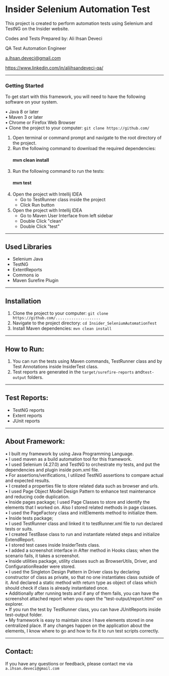 # Insider Selenium Automation Test

This project is created to perform automation tests using Selenium and TestNG on the Insider website.

Codes and Tests Prepared by:
Ali Ihsan Deveci

QA Test Automation Engineer

a.ihsan.deveci@gmail.com

https://www.linkedin.com/in/aliihsandeveci-qa/

___
### Getting Started
To get start with this framework, you will need to have the following software on your system.

• Java 8 or later \
• Maven 3 or later \
• Chrome or Firefox Web Browser\
• Clone the project to your computer: `git clone https://github.com/`

1. Open terminal or command prompt and navigate to the root directory of the project.
2. Run the following command to download the required dependencies:
   #### mvn clean install
3. Run the following command to run the tests:
   #### mvn test
4. Open the project with Intellij IDEA
    - Go to TestRunner class inside the project
    - Click Run button
5. Open the project with Intellij IDEA
    - Go to Maven User Interface from left sidebar
    - Double Click "clean"
    - Double Click "test"
___

## Used Libraries

- Selenium Java
- TestNG
- ExtentReports
- Commons io
- Maven Surefire Plugin
___
## Installation

1. Clone the project to your computer: `git clone https://github.com/....................`
2. Navigate to the project directory: `cd Insider_SeleniumAutomationTest`
3. Install Maven dependencies: `mvn clean install`

___

## How to Run:

1. You can run the tests using Maven commands, TestRunner class and by Test Annotations inside InsiderTest class.
2. Test reports are generated in the `target/surefire-reports` and`test-output` folders.

___

## Test Reports:

- TestNG reports
- Extent reports
- JUnit reports

___
## About Framework:
• I built my framework by using Java Programming Language.\
• I used maven as a build automation tool for this framework.\
• I used Selenium (4.27.0) and TestNG to orchestrate my tests, and put the dependencies and plugin inside pom.xml file.\
• For assertions/verifications, I utilized TestNG assertions to compare actual and expected results.\
• I created a properties file to store related data such as browser and urls.\
• I used Page Object Model Design Pattern to enhance test maintenance and reducing code duplication. \
• Inside pages package; I used Page Classes to store and identify the elements that I worked on. Also I stored related methods in page classes.\
• I used the PageFactory class and initElements method to initialize them.\
• Inside tests package;\
• I used TestRunner class and linked it to testRunner.xml file to run declared tests or suits.\
• I created TestBase class to run and instantiate related steps and initialize ExtendReport.\
• I stored test cases inside InsiderTests class.\
• I added a screenshot interface in After method in Hooks class; when the scenario fails, it takes a screenshot.\
• Inside utilities package, utility classes such as BrowserUtils, Driver, and ConfigurationReader were stored.\
• I used the Singleton Design Pattern in Driver class by declaring constructor of class as private, so that no one instantiates class outside of it. And declared a static method with return type as object of class which should check if class is already instantiated once.\
• Additionally after running tests and if any of them fails, you can have the screenshot attached report when you open the "test-output/report.html" on explorer.\
• If you run the test by TestRunner class, you can have JUnitReports inside test-output folder.\
• My framework is easy to maintain since I have elements stored in one centralized place. If any changes happen on the application about the elements, I know where to go and how to fix it to run test scripts correctly.
___


## Contact:

If you have any questions or feedback, please contact me via `a.ihsan.deveci@gmail.com`

